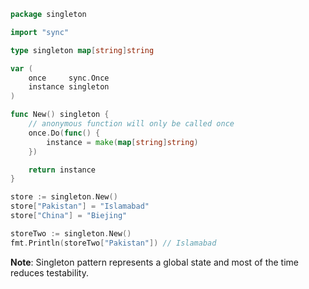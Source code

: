 
```go
package singleton

import "sync"

type singleton map[string]string

var (
	once     sync.Once
	instance singleton
)

func New() singleton {
    // anonymous function will only be called once
	once.Do(func() {
		instance = make(map[string]string)
	})

	return instance
}
```

```go
store := singleton.New()
store["Pakistan"] = "Islamabad"
store["China"] = "Biejing"

storeTwo := singleton.New()
fmt.Println(storeTwo["Pakistan"]) // Islamabad
```

**Note**: Singleton pattern represents a global state and most of the time reduces testability.